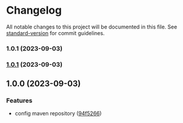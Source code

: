 # Changelog

All notable changes to this project will be documented in this file. See [standard-version](https://github.com/conventional-changelog/standard-version) for commit guidelines.

### 1.0.1 (2023-09-03)

### [1.0.1](https://github.com/engineer-yt-clone/yt-framework/compare/v1.0.0...v1.0.1) (2023-09-03)

## 1.0.0 (2023-09-03)


### Features

* config maven repository ([94f5266](https://github.com/engineer-yt-clone/yt-framework/commit/94f526698ad339644a11d85b051179095c1992c9))
